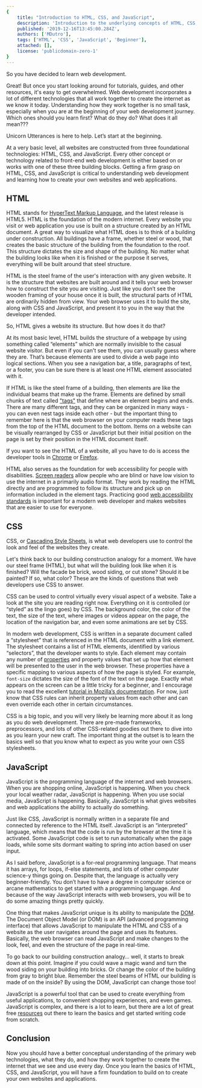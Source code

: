```yaml
---
{
	title: "Introduction to HTML, CSS, and JavaScript",
	description: 'Introduction to the underlying concepts of HTML, CSS, and JavaScript and how they work together.',
	published: '2019-12-16T13:45:00.284Z',
	authors: ['MDutro'],
	tags: ['HTML', 'CSS', 'JavaScript', 'Beginner'],
	attached: [],
	license: 'publicdomain-zero-1'
}
---
```


So you have decided to learn web development.

Great! But once you start looking around for tutorials, guides, and other resources, it's easy to get overwhelmed. Web development incorporates a lot of different technologies that all work together to create the internet as we know it today. Understanding how they work together is no small task, especially when you are at the beginning of your web development journey. Which ones should you learn first? What do they do? What does it all mean???

Unicorn Utterances is here to help. Let’s start at the beginning.

At a very basic level, all websites are constructed from three foundational technologies: HTML, CSS, and JavaScript. Every other concept or technology related to front-end web development is either based on or works with one of these three building blocks. Getting a firm grasp on HTML, CSS, and JavaScript is critical to understanding web development and learning how to create your own websites and web applications.


## HTML

HTML stands for [HyperText Markup Language](https://developer.mozilla.org/en-US/docs/Web/HTML), and the latest release is HTML5. HTML is the foundation of the modern internet. Every website you visit or web application you use is built on a structure created by an HTML document. A great way to visualize what HTML does is to think of a building under construction. All buildings have a frame, whether steel or wood, that creates the basic structure of the building from the foundation to the roof. This structure dictates the size and shape of the building. No matter what the building looks like when it is finished or the purpose it serves, everything will be built around that steel structure.

HTML is the steel frame of the user's interaction with any given website. It is the structure that websites are built around and it tells your web browser how to construct the site you are visiting. Just like you don’t see the wooden framing of your house once it is built, the structural parts of HTML are ordinarily hidden from view. Your web browser uses it to build the site, along with CSS and JavaScript, and present it to you in the way that the developer intended.

So, HTML gives a website its structure. But how does it do that?

At its most basic level, HTML builds the structure of a webpage by using something called “elements” which are normally invisible to the casual website visitor. But even if you can't see them, you can usually guess where they are. That’s because elements are used to divide a web page into logical sections. When you see a navigation bar, a title, paragraphs of text, or a footer, you can be sure there is at least one HTML element associated with it.

If HTML is like the steel frame of a building, then elements are like the individual beams that make up the frame. Elements are defined by small chunks of text called ["tags"](https://developer.mozilla.org/en-US/docs/Learn/HTML/Introduction_to_HTML/Getting_started) that define where an element begins and ends. There are many different tags, and they can be organized in many ways - you can even nest tags inside each other - but the important thing to remember here is that the web browser on your computer reads these tags from the top of the HTML document to the bottom. Items on a website can be visually rearranged by CSS or JavaScript but their initial position on the page is set by their position in the HTML document itself.

If you want to see the HTML of a website, all you have to do is access the developer tools in [Chrome](https://developers.google.com/web/tools/chrome-devtools/open) or [Firefox](https://developer.mozilla.org/en-US/docs/Tools).

HTML also serves as the foundation for web accessibility for people with disabilities. [Screen readers](https://www.afb.org/blindness-and-low-vision/using-technology/assistive-technology-products/screen-readers) allow people who are blind or have low vision to use the internet in a primarily audio format. They work by reading the HTML directly and are programmed to follow its structure and pick up on information included in the element tags. Practicing good [web accessibility standards](https://www.w3.org/WAI/standards-guidelines/wcag/) is important for a modern web developer and makes websites that are easier to use for everyone.


## CSS

CSS, or [Cascading Style Sheets](https://developer.mozilla.org/en-US/docs/Web/CSS), is what web developers use to control the look and feel of the websites they create.

Let's think back to our building construction analogy for a moment. We have our steel frame (HTML), but what will the building look like when it is finished? Will the facade be brick, wood siding, or cut stone? Should it be painted? If so, what color? These are the kinds of questions that web developers use CSS to answer.

CSS can be used to control virtually every visual aspect of a website. Take a look at the site you are reading right now. Everything on it is controlled (or “styled” as the lingo goes) by CSS. The background color, the color of the text, the size of the text, where images or videos appear on the page, the location of the navigation bar, and even some animations are set by CSS.

In modern web development, CSS is written in a separate document  called a “stylesheet” that is referenced in the HTML document with a link element. The stylesheet contains a list of HTML elements, identified by various “selectors”, that the developer wants to style. Each element may contain any number of [properties](https://developer.mozilla.org/en-US/docs/Web/CSS/CSS_Properties_Reference) and property values that set up how that element will be presented to the user in the web browser. These properties have a specific mapping to various aspects of how the page is styled. For example, `font-size` dictates the size of the font of the text on the page. Exactly what appears on the screen can be a little tricky for a beginner, and I encourage you to read the excellent [tutorial in Mozilla’s documentation](https://developer.mozilla.org/en-US/docs/Learn/CSS/Building_blocks/Cascade_and_inheritance). For now, just know that CSS rules can inherit property values from each other and can even override each other in certain circumstances.

CSS is a big topic, and you will very likely be learning more about it as long as you do web development. There are pre-made frameworks, preprocessors, and lots of other CSS-related goodies out there to dive into as you learn your new craft. The important thing at the outset is to learn the basics well so that you know what to expect as you write your own CSS stylesheets.


## JavaScript

JavaScript is the programming language of the internet and web browsers. When you are shopping online, JavaScript is happening. When you check your local weather radar, JavaScript is happening. When you use social media, JavaScript is happening. Basically, JavaScript is what gives websites and web applications the ability to actually do something.

Just like CSS, JavaScript is normally written in a separate file and connected by reference to the HTML itself. JavaScript is an “interpreted” language, which means that the code is run by the browser at the time it is activated. Some JavaScript code is set to run automatically when the page loads, while some sits dormant waiting to spring into action based on user input.

As I said before, JavaScript is a for-real programming language. That means it has arrays, for loops, if-else statements, and lots of other computer science-y things going on. Despite that, the language is actually very beginner-friendly. You don’t have to have a degree in computer science or arcane mathematics to get started with a programming language. And because of the way JavaScript interacts with web browsers, you will be to do some amazing things pretty quickly.

One thing that makes JavaScript unique is its ability to manipulate the [DOM](https://unicorn-utterances.com/posts/understanding-the-dom/). The Document Object Model (or DOM) is an API (advanced programming interface) that allows JavaScript to manipulate the HTML and CSS of a website as the user navigates around the page and uses its features. Basically, the web browser can read JavaScript and make changes to the look, feel, and even the structure of the page in real-time.

To go back to our building construction analogy… well, it starts to break down at this point. Imagine if you could wave a magic wand and turn the wood siding on your building into bricks. Or change the color of the building from gray to bright blue. Remember the steel beams of HTML our building is made of on the inside? By using the DOM, JavaScript can change those too!

JavaScript is a powerful tool that can be used to create everything from useful applications, to convenient shopping experiences, and even games. JavaScript is complex, and there is a lot to learn, but there are a lot of great free [resources](https://developer.mozilla.org/en-US/docs/Web/JavaScript) out there to learn the basics and get started writing code from scratch.


## Conclusion

Now you should have a better conceptual understanding of the primary web technologies, what they do, and how they work together to create the internet that we see and use every day. Once you learn the basics of HTML, CSS, and JavaScript, you will have a firm foundation to build on to create your own websites and applications.
